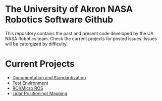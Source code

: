 # The University of Akron NASA Robotics Software Github
This repository contains the past and present code developed by the UA NASA Robotics team.
Check the current projects for posted issues. Issues will be catorgized by difficulty.

# Current Projects

- [Documentation and Standardization](https://github.com/UA-NASA-Robotics/Software-Docs-and-Standards)
- [Test Environment](https://github.com/UA-NASA-Robotics/test_robot)
- [ROI/Micro ROS](https://github.com/UA-NASA-Robotics/Roobot-Over-IP)
- [Lidar Positioning/ Mapping](https://github.com/UA-NASA-Robotics/cpp-lidar)


